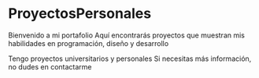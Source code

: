 # ProyectosPersonales

Bienvenido a mi portafolio
Aquí encontrarás proyectos que muestran mis habilidades en programación, diseño y desarrollo

Tengo proyectos universitarios y personales
Si necesitas más información, no dudes en contactarme
